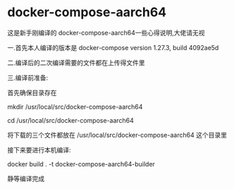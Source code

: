 # docker-compose-aarch64
这是新手刚编译的 docker-compose-aarch64一些心得说明,大佬请无视

一.首先本人编译的版本是 docker-compose version 1.27.3, build 4092ae5d

二.编译后的二次编译需要的文件都在上传得文件里

三.编译前准备:

首先确保目录存在

  mkdir /usr/local/src/docker-compose-aarch64
  
  cd /usr/local/src/docker-compose-aarch64
  
  将下载的三个文件都放在 /usr/local/src/docker-compose-aarch64 这个目录里
  
  接下来要进行本机编译:
  
  docker build . -t docker-compose-aarch64-builder
  
  静等编译完成
  
  

